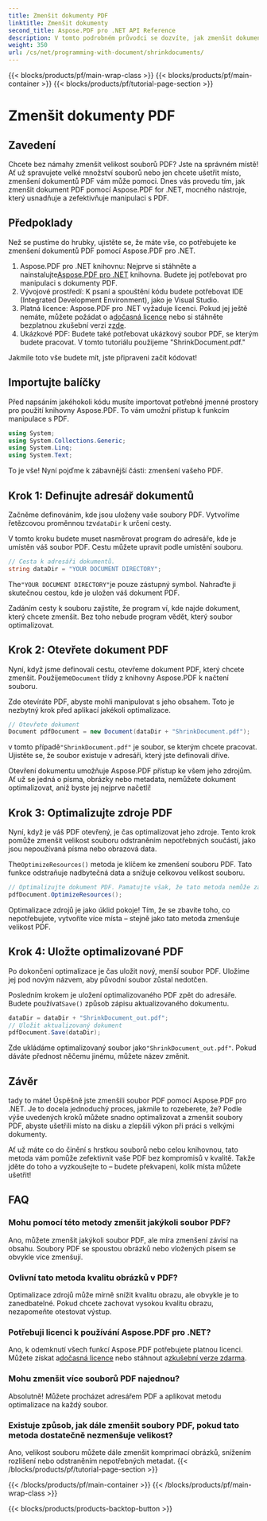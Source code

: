 ```yaml
---
title: Zmenšit dokumenty PDF
linktitle: Zmenšit dokumenty
second_title: Aspose.PDF pro .NET API Reference
description: V tomto podrobném průvodci se dozvíte, jak zmenšit dokumenty PDF pomocí Aspose.PDF for .NET. Optimalizujte zdroje PDF a zmenšete velikost souboru bez snížení kvality.
weight: 350
url: /cs/net/programming-with-document/shrinkdocuments/
---
```


{{< blocks/products/pf/main-wrap-class >}}
{{< blocks/products/pf/main-container >}}
{{< blocks/products/pf/tutorial-page-section >}}

# Zmenšit dokumenty PDF

## Zavedení

Chcete bez námahy zmenšit velikost souborů PDF? Jste na správném místě! Ať už spravujete velké množství souborů nebo jen chcete ušetřit místo, zmenšení dokumentů PDF vám může pomoci. Dnes vás provedu tím, jak zmenšit dokument PDF pomocí Aspose.PDF for .NET, mocného nástroje, který usnadňuje a zefektivňuje manipulaci s PDF.

## Předpoklady

Než se pustíme do hrubky, ujistěte se, že máte vše, co potřebujete ke zmenšení dokumentů PDF pomocí Aspose.PDF pro .NET.

1.  Aspose.PDF pro .NET knihovnu: Nejprve si stáhněte a nainstalujte[Aspose.PDF pro .NET](https://releases.aspose.com/pdf/net/) knihovna. Budete jej potřebovat pro manipulaci s dokumenty PDF.
2. Vývojové prostředí: K psaní a spouštění kódu budete potřebovat IDE (Integrated Development Environment), jako je Visual Studio.
3.  Platná licence: Aspose.PDF pro .NET vyžaduje licenci. Pokud jej ještě nemáte, můžete požádat o a[dočasná licence](https://purchase.aspose.com/temporary-license/) nebo si stáhněte bezplatnou zkušební verzi z[zde](https://releases.aspose.com/).
4. Ukázkové PDF: Budete také potřebovat ukázkový soubor PDF, se kterým budete pracovat. V tomto tutoriálu použijeme "ShrinkDocument.pdf."

Jakmile toto vše budete mít, jste připraveni začít kódovat!


## Importujte balíčky

Před napsáním jakéhokoli kódu musíte importovat potřebné jmenné prostory pro použití knihovny Aspose.PDF. To vám umožní přístup k funkcím manipulace s PDF.

```csharp
using System;
using System.Collections.Generic;
using System.Linq;
using System.Text;
```

To je vše! Nyní pojďme k zábavnější části: zmenšení vašeho PDF.

## Krok 1: Definujte adresář dokumentů

 Začněme definováním, kde jsou uloženy vaše soubory PDF. Vytvoříme řetězcovou proměnnou tzv`dataDir` k určení cesty.

V tomto kroku budete muset nasměrovat program do adresáře, kde je umístěn váš soubor PDF. Cestu můžete upravit podle umístění souboru.

```csharp
// Cesta k adresáři dokumentů.
string dataDir = "YOUR DOCUMENT DIRECTORY";
```

 The`"YOUR DOCUMENT DIRECTORY"`je pouze zástupný symbol. Nahraďte ji skutečnou cestou, kde je uložen váš dokument PDF.

Zadáním cesty k souboru zajistíte, že program ví, kde najde dokument, který chcete zmenšit. Bez toho nebude program vědět, který soubor optimalizovat.


## Krok 2: Otevřete dokument PDF

 Nyní, když jsme definovali cestu, otevřeme dokument PDF, který chcete zmenšit. Použijeme`Document` třídy z knihovny Aspose.PDF k načtení souboru.

Zde otevíráte PDF, abyste mohli manipulovat s jeho obsahem. Toto je nezbytný krok před aplikací jakékoli optimalizace.

```csharp
// Otevřete dokument
Document pdfDocument = new Document(dataDir + "ShrinkDocument.pdf");
```

 v tomto případě`"ShrinkDocument.pdf"` je soubor, se kterým chcete pracovat. Ujistěte se, že soubor existuje v adresáři, který jste definovali dříve.

Otevření dokumentu umožňuje Aspose.PDF přístup ke všem jeho zdrojům. Ať už se jedná o písma, obrázky nebo metadata, nemůžete dokument optimalizovat, aniž byste jej nejprve načetli!

## Krok 3: Optimalizujte zdroje PDF

Nyní, když je váš PDF otevřený, je čas optimalizovat jeho zdroje. Tento krok pomůže zmenšit velikost souboru odstraněním nepotřebných součástí, jako jsou nepoužívaná písma nebo obrazová data.

 The`OptimizeResources()` metoda je klíčem ke zmenšení souboru PDF. Tato funkce odstraňuje nadbytečná data a snižuje celkovou velikost souboru.

```csharp
// Optimalizujte dokument PDF. Pamatujte však, že tato metoda nemůže zaručit zmenšení dokumentu
pdfDocument.OptimizeResources();
```

Optimalizace zdrojů je jako úklid pokoje! Tím, že se zbavíte toho, co nepotřebujete, vytvoříte více místa – stejně jako tato metoda zmenšuje velikost PDF.

## Krok 4: Uložte optimalizované PDF

Po dokončení optimalizace je čas uložit nový, menší soubor PDF. Uložíme jej pod novým názvem, aby původní soubor zůstal nedotčen.

 Posledním krokem je uložení optimalizovaného PDF zpět do adresáře. Budete používat`Save()` způsob zápisu aktualizovaného dokumentu.

```csharp
dataDir = dataDir + "ShrinkDocument_out.pdf";
// Uložit aktualizovaný dokument
pdfDocument.Save(dataDir);
```

 Zde ukládáme optimalizovaný soubor jako`"ShrinkDocument_out.pdf"`. Pokud dáváte přednost něčemu jinému, můžete název změnit.

## Závěr

tady to máte! Úspěšně jste zmenšili soubor PDF pomocí Aspose.PDF pro .NET. Je to docela jednoduchý proces, jakmile to rozeberete, že? Podle výše uvedených kroků můžete snadno optimalizovat a zmenšit soubory PDF, abyste ušetřili místo na disku a zlepšili výkon při práci s velkými dokumenty.

Ať už máte co do činění s hrstkou souborů nebo celou knihovnou, tato metoda vám pomůže zefektivnit vaše PDF bez kompromisů v kvalitě. Takže jděte do toho a vyzkoušejte to – budete překvapeni, kolik místa můžete ušetřit!

## FAQ

### Mohu pomocí této metody zmenšit jakýkoli soubor PDF?
Ano, můžete zmenšit jakýkoli soubor PDF, ale míra zmenšení závisí na obsahu. Soubory PDF se spoustou obrázků nebo vložených písem se obvykle více zmenšují.

### Ovlivní tato metoda kvalitu obrázků v PDF?
Optimalizace zdrojů může mírně snížit kvalitu obrazu, ale obvykle je to zanedbatelné. Pokud chcete zachovat vysokou kvalitu obrazu, nezapomeňte otestovat výstup.

### Potřebuji licenci k používání Aspose.PDF pro .NET?
Ano, k odemknutí všech funkcí Aspose.PDF potřebujete platnou licenci. Můžete získat a[dočasná licence](https://purchase.aspose.com/temporary-license/) nebo stáhnout a[zkušební verze zdarma](https://releases.aspose.com/).

### Mohu zmenšit více souborů PDF najednou?
Absolutně! Můžete procházet adresářem PDF a aplikovat metodu optimalizace na každý soubor.

### Existuje způsob, jak dále zmenšit soubory PDF, pokud tato metoda dostatečně nezmenšuje velikost?
Ano, velikost souboru můžete dále zmenšit komprimací obrázků, snížením rozlišení nebo odstraněním nepotřebných metadat.
{{< /blocks/products/pf/tutorial-page-section >}}

{{< /blocks/products/pf/main-container >}}
{{< /blocks/products/pf/main-wrap-class >}}

{{< blocks/products/products-backtop-button >}}

